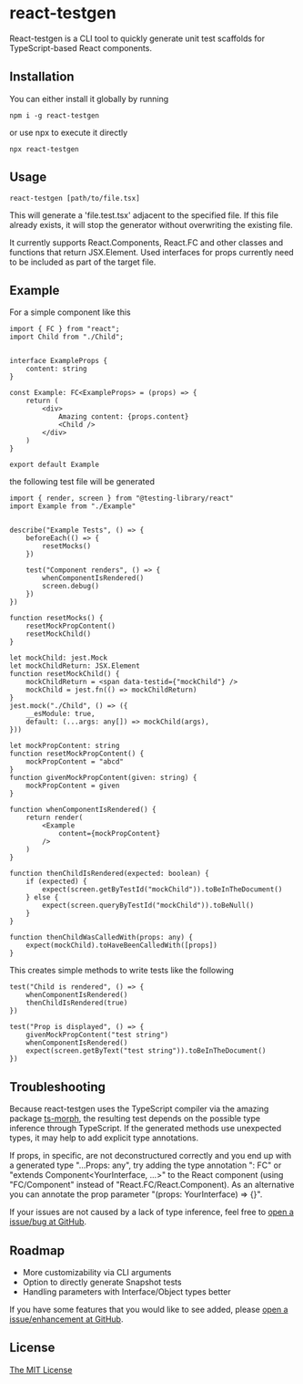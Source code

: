 # react-testgen

React-testgen is a CLI tool to quickly generate unit test scaffolds for 
TypeScript-based React components.

## Installation

You can either install it globally by running
```
npm i -g react-testgen
```
or use npx to execute it directly
```
npx react-testgen
```

## Usage

```
react-testgen [path/to/file.tsx]
```
This will generate a 'file.test.tsx' adjacent to the specified file. If this
file already exists, it will stop the generator without overwriting the existing
file.

It currently supports React.Components, React.FC and other classes and functions
that return JSX.Element. Used interfaces for props currently need to be included
as part of the target file.

## Example

For a simple component like this
```
import { FC } from "react";
import Child from "./Child";


interface ExampleProps {
    content: string
}

const Example: FC<ExampleProps> = (props) => {
    return (
        <div>
            Amazing content: {props.content}
            <Child />
        </div>
    )
}

export default Example
```
the following test file will be generated
```
import { render, screen } from "@testing-library/react"
import Example from "./Example"


describe("Example Tests", () => {
    beforeEach(() => {
        resetMocks()
    })

    test("Component renders", () => {
        whenComponentIsRendered()
        screen.debug()
    })
})

function resetMocks() {
    resetMockPropContent()
    resetMockChild()
}

let mockChild: jest.Mock
let mockChildReturn: JSX.Element
function resetMockChild() {
    mockChildReturn = <span data-testid={"mockChild"} />
    mockChild = jest.fn(() => mockChildReturn)
}
jest.mock("./Child", () => ({
    __esModule: true,
    default: (...args: any[]) => mockChild(args),
}))

let mockPropContent: string
function resetMockPropContent() {
    mockPropContent = "abcd"
}
function givenMockPropContent(given: string) {
    mockPropContent = given
}

function whenComponentIsRendered() {
    return render(
        <Example
            content={mockPropContent}
        />
    )
}

function thenChildIsRendered(expected: boolean) {
    if (expected) {
        expect(screen.getByTestId("mockChild")).toBeInTheDocument()
    } else {
        expect(screen.queryByTestId("mockChild")).toBeNull()
    }
}

function thenChildWasCalledWith(props: any) {
    expect(mockChild).toHaveBeenCalledWith([props])
}
```

This creates simple methods to write tests like the following
```
test("Child is rendered", () => {
    whenComponentIsRendered()
    thenChildIsRendered(true)
})

test("Prop is displayed", () => {
    givenMockPropContent("test string")
    whenComponentIsRendered()
    expect(screen.getByText("test string")).toBeInTheDocument()
})
```

## Troubleshooting

Because react-testgen uses the TypeScript compiler via the amazing
package [ts-morph](https://github.com/dsherret/ts-morph), the resulting test
depends on the possible type inference through TypeScript. If the generated
methods use unexpected types, it may help to add explicit type annotations.

If props, in specific, are not deconstructured correctly and you end up with
a generated type "...Props: any", try adding the type annotation 
": FC<YourInterface>" or "extends Component<YourInterface, ...>" to the React
component (using "FC/Component" instead of "React.FC/React.Component). 
As an alternative you can annotate the prop parameter "(props: YourInterface) 
=> {}".

If your issues are not caused by a lack of type inference, feel free to 
[open a issue/bug at GitHub](https://github.com/react-testgen/react-testgen/issues).

## Roadmap

 - More customizability via CLI arguments
 - Option to directly generate Snapshot tests
 - Handling parameters with Interface/Object types better

If you have some features that you would like to see added, please 
[open a issue/enhancement at GitHub](https://github.com/react-testgen/react-testgen/issues).

## License

[The MIT License](https://opensource.org/licenses/MIT)

